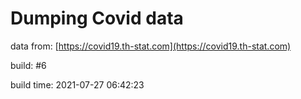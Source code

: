 Dumping Covid data
==================
                        
data from: [https://covid19.th-stat.com](https://covid19.th-stat.com)

build: #6

build time: 2021-07-27 06:42:23
